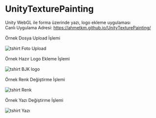 # UnityTexturePainting
Unity WebGL ile forma üzerinde yazı, logo ekleme uygulaması
</br>
Canlı Uygulama Adresi:
https://ahmetkm.github.io/UnityTexturePainting/
</br>
</br>
Örnek Dosya Upload İşlemi
</br>
</br>
![tshirt Foto Upload](https://user-images.githubusercontent.com/34060992/128600104-ba80dc4b-a61f-4f72-ba05-14fb684cbf03.gif)
</br>
</br>
Örnek Hazır Logo Ekleme İşlemi
</br>
</br>
![tshirt BJK logo](https://user-images.githubusercontent.com/34060992/128600125-cc4627b0-65d7-4ef4-91e1-05dd0f4d9240.gif)
</br>
</br>
Örnek Renk Değiştirme İşlemi
</br>
</br>
![tshirt Renk](https://user-images.githubusercontent.com/34060992/128600162-ddf6dfbe-4024-4486-8a5f-48e35eba10a3.gif)
</br>
</br>
Örnek Yazı Değiştirme İşlemi
</br>
</br>
![tshirt Yazı](https://user-images.githubusercontent.com/34060992/128600176-e653f1e4-4da6-4442-9ca5-ee4983ecedab.gif)


